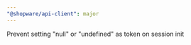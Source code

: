 ```yaml
---
"@shopware/api-client": major
---
```


Prevent setting "null" or "undefined" as token on session init
